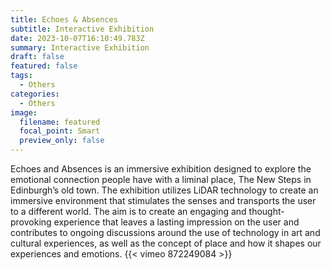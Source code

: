 ```yaml
---
title: Echoes & Absences
subtitle: Interactive Exhibition
date: 2023-10-07T16:10:49.783Z
summary: Interactive Exhibition
draft: false
featured: false
tags:
  - Others
categories:
  - Others
image:
  filename: featured
  focal_point: Smart
  preview_only: false
---
```

Echoes and Absences is an immersive exhibition designed to explore the emotional connection people have with a liminal place, The New Steps in Edinburgh’s old town. The exhibition utilizes LiDAR technology to create an immersive environment that stimulates the senses and transports the user to a different world. The aim is to create an engaging and thought-provoking experience that leaves a lasting impression on the user and contributes to ongoing discussions around the use of technology in art and cultural experiences, as well as the concept of place and how it shapes our experiences and emotions.
{{< vimeo 872249084 >}}

